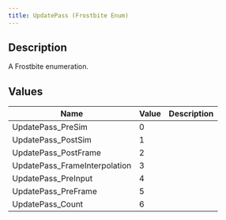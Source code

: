 ```yaml
---
title: UpdatePass (Frostbite Enum)
---
```

## Description

A Frostbite enumeration.

## Values

| Name                           | Value | Description |
| ------------------------------ | ----- | ----------- |
| UpdatePass\_PreSim             | 0     |             |
| UpdatePass\_PostSim            | 1     |             |
| UpdatePass\_PostFrame          | 2     |             |
| UpdatePass\_FrameInterpolation | 3     |             |
| UpdatePass\_PreInput           | 4     |             |
| UpdatePass\_PreFrame           | 5     |             |
| UpdatePass\_Count              | 6     |             |
